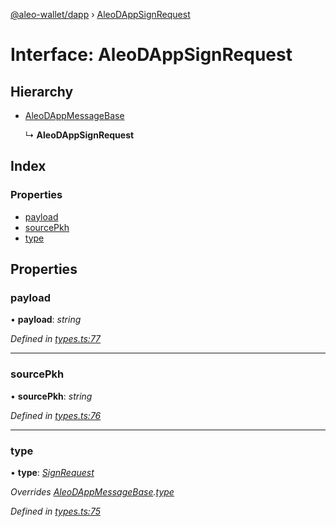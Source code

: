 [@aleo-wallet/dapp](../README.md) › [AleoDAppSignRequest](aleodappsignrequest.md)

# Interface: AleoDAppSignRequest

## Hierarchy

* [AleoDAppMessageBase](aleodappmessagebase.md)

  ↳ **AleoDAppSignRequest**

## Index

### Properties

* [payload](aleodappsignrequest.md#payload)
* [sourcePkh](aleodappsignrequest.md#sourcepkh)
* [type](aleodappsignrequest.md#type)

## Properties

###  payload

• **payload**: *string*

*Defined in [types.ts:77](https://github.com/madfish-solutions/aleowallet-dapp/blob/0871fa5/src/types.ts#L77)*

___

###  sourcePkh

• **sourcePkh**: *string*

*Defined in [types.ts:76](https://github.com/madfish-solutions/aleowallet-dapp/blob/0871fa5/src/types.ts#L76)*

___

###  type

• **type**: *[SignRequest](../enums/aleodappmessagetype.md#signrequest)*

*Overrides [AleoDAppMessageBase](aleodappmessagebase.md).[type](aleodappmessagebase.md#type)*

*Defined in [types.ts:75](https://github.com/madfish-solutions/aleowallet-dapp/blob/0871fa5/src/types.ts#L75)*
